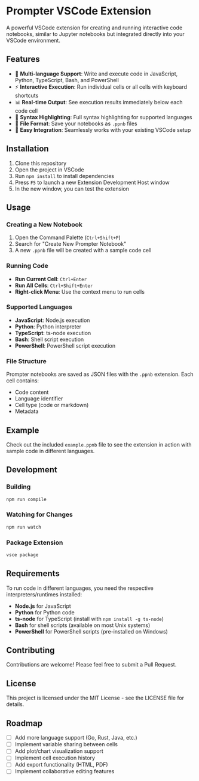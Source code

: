# Prompter VSCode Extension

A powerful VSCode extension for creating and running interactive code notebooks, similar to Jupyter notebooks but integrated directly into your VSCode environment.

## Features

- 📝 **Multi-language Support**: Write and execute code in JavaScript, Python, TypeScript, Bash, and PowerShell
- ⚡ **Interactive Execution**: Run individual cells or all cells with keyboard shortcuts
- 📊 **Real-time Output**: See execution results immediately below each code cell
- 🎨 **Syntax Highlighting**: Full syntax highlighting for supported languages
- 📁 **File Format**: Save your notebooks as `.ppnb` files
- 🔧 **Easy Integration**: Seamlessly works with your existing VSCode setup

## Installation

1. Clone this repository
2. Open the project in VSCode
3. Run `npm install` to install dependencies
4. Press `F5` to launch a new Extension Development Host window
5. In the new window, you can test the extension

## Usage

### Creating a New Notebook

1. Open the Command Palette (`Ctrl+Shift+P`)
2. Search for "Create New Prompter Notebook"
3. A new `.ppnb` file will be created with a sample code cell

### Running Code

- **Run Current Cell**: `Ctrl+Enter`
- **Run All Cells**: `Ctrl+Shift+Enter`
- **Right-click Menu**: Use the context menu to run cells

### Supported Languages

- **JavaScript**: Node.js execution
- **Python**: Python interpreter
- **TypeScript**: ts-node execution
- **Bash**: Shell script execution
- **PowerShell**: PowerShell script execution

### File Structure

Prompter notebooks are saved as JSON files with the `.ppnb` extension. Each cell contains:
- Code content
- Language identifier
- Cell type (code or markdown)
- Metadata

## Example

Check out the included `example.ppnb` file to see the extension in action with sample code in different languages.

## Development

### Building

```bash
npm run compile
```

### Watching for Changes

```bash
npm run watch
```

### Package Extension

```bash
vsce package
```

## Requirements

To run code in different languages, you need the respective interpreters/runtimes installed:

- **Node.js** for JavaScript
- **Python** for Python code
- **ts-node** for TypeScript (install with `npm install -g ts-node`)
- **Bash** for shell scripts (available on most Unix systems)
- **PowerShell** for PowerShell scripts (pre-installed on Windows)

## Contributing

Contributions are welcome! Please feel free to submit a Pull Request.

## License

This project is licensed under the MIT License - see the LICENSE file for details.

## Roadmap

- [ ] Add more language support (Go, Rust, Java, etc.)
- [ ] Implement variable sharing between cells
- [ ] Add plot/chart visualization support
- [ ] Implement cell execution history
- [ ] Add export functionality (HTML, PDF)
- [ ] Implement collaborative editing features